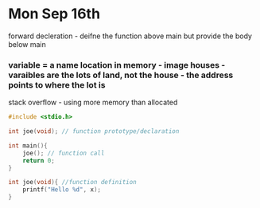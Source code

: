 # Mon Sep 16th

forward decleration - deifne the function above main but provide the body below main

### variable = a name location in memory - image houses - varaibles are the lots of land, not the house - the address points to where the lot is

stack overflow - using more memory than allocated

```c
#include <stdio.h>

int joe(void); // function prototype/declaration

int main(){
    joe(); // function call
    return 0;
}

int joe(void){ //function definition
    printf("Hello %d", x); 
}
```
